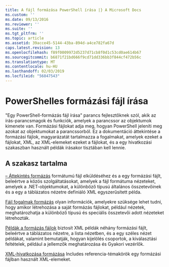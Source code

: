 ```yaml
---
title: A fájl formázása PowerShell írása |} A Microsoft Docs
ms.custom: ''
ms.date: 09/13/2016
ms.reviewer: ''
ms.suite: ''
ms.tgt_pltfrm: ''
ms.topic: article
ms.assetid: 39acce45-5144-43ba-894d-a4ce782fa67d
caps.latest.revision: 13
ms.openlocfilehash: f89f0009972d5237d71cb8f0d1c53cd0ae614b67
ms.sourcegitcommit: b6871f21bd666f9cd71dd336bb3f844cf472b56c
ms.translationtype: MT
ms.contentlocale: hu-HU
ms.lasthandoff: 02/03/2019
ms.locfileid: "56847543"
---
```

# <a name="writing-a-powershell-formatting-file"></a>PowerShelles formázási fájl írása

"Egy PowerShell-formázás fájl írása" parancs fejlesztőknek szól, akik az írás-parancsmagok és funkciók, amelyek a parancssor az objektumok kimenete van. Formázási fájlokat adja meg, hogyan PowerShell jeleníti meg azokat az objektumokat a parancssorból. Ez a dokumentáció áttekintése a formázási fájlok, magyarázatát tartalmazza a fogalmakat, amelyek ezeket a fájlokat, XML, az XML-elemeket ezeket a fájlokat, és a egy hivatkozási szakaszban használt példák írásakor tisztában kell lennie.

## <a name="in-this-section"></a>A szakasz tartalma

[– Áttekintés formázás](./formatting-file-overview.md) formátumú fájl elküldéséhez és a egy formázási fájlt, beleértve a közös szolgáltatásokat, amelyek a fájl formátuma nézeteket, amelyek a .NET-objektumokat, a különböző típusú általános összetevőinek és a egy a táblázatos nézetre definiáló XML egyszerűsített példa.

[Fájl fogalmak formázás](./formatting-file-concepts.md) olyan információk, amelyekre szüksége lehet tudni, hogy amikor létrehozása a saját formázás fájlokat, például nézetek, meghatározhatja a különböző típusú és speciális összetevői adott nézeteket létrehozták.

[Példák a formázás fájlok](./examples-of-formatting-files.md) biztosít XML példák néhány formázási fájlt, beleértve a táblázatos nézetre, a lista nézetben, és a egy széles nézet példákat, valamint bemutatják, hogyan kijelölés csoportok, a kiválasztási feltételek, például a jellemzők meghatározása és Gyakori vezérlők.

[XML-hivatkozása formázása](./format-schema-xml-reference.md) Includes referencia-témakörök egy formázási fájlban használt XML-elemeket.
